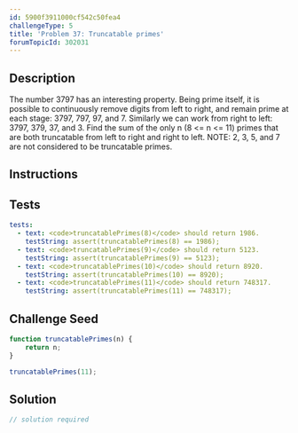 ```yaml
---
id: 5900f3911000cf542c50fea4
challengeType: 5
title: 'Problem 37: Truncatable primes'
forumTopicId: 302031
---
```


## Description
<section id='description'>
The number 3797 has an interesting property. Being prime itself, it is possible to continuously remove digits from left to right, and remain prime at each stage: 3797, 797, 97, and 7. Similarly we can work from right to left: 3797, 379, 37, and 3.
Find the sum of the only n (8 <= n <= 11) primes that are both truncatable from left to right and right to left.
NOTE: 2, 3, 5, and 7 are not considered to be truncatable primes.
</section>

## Instructions
<section id='instructions'>

</section>

## Tests
<section id='tests'>

```yml
tests:
  - text: <code>truncatablePrimes(8)</code> should return 1986.
    testString: assert(truncatablePrimes(8) == 1986);
  - text: <code>truncatablePrimes(9)</code> should return 5123.
    testString: assert(truncatablePrimes(9) == 5123);
  - text: <code>truncatablePrimes(10)</code> should return 8920.
    testString: assert(truncatablePrimes(10) == 8920);
  - text: <code>truncatablePrimes(11)</code> should return 748317.
    testString: assert(truncatablePrimes(11) == 748317);

```

</section>

## Challenge Seed
<section id='challengeSeed'>

<div id='js-seed'>

```js
function truncatablePrimes(n) {
    return n;
}

truncatablePrimes(11);
```

</div>



</section>

## Solution
<section id='solution'>

```js
// solution required
```

</section>
